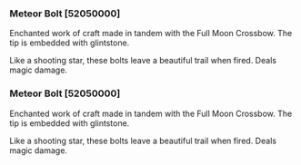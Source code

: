 ### Meteor Bolt [52050000]

Enchanted work of craft made in tandem with the Full Moon Crossbow. The tip is embedded with glintstone.

Like a shooting star, these bolts leave a beautiful trail when fired. Deals magic damage.### Meteor Bolt [52050000]

Enchanted work of craft made in tandem with the Full Moon Crossbow. The tip is embedded with glintstone.

Like a shooting star, these bolts leave a beautiful trail when fired. Deals magic damage.